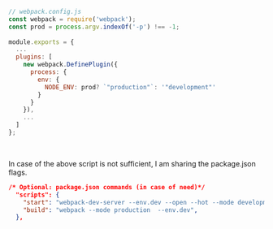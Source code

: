 ```js
// webpack.config.js
const webpack = require('webpack');
const prod = process.argv.indexOf('-p') !== -1;
 
module.exports = {
  ...
  plugins: [
    new webpack.DefinePlugin({
      process: {
        env: {
          NODE_ENV: prod? `"production"`: '"development"'
        }
      }
    }),
    ...
  ]
};
```

<br/>

In case of the above script is not sufficient, I am sharing the package.json flags.

```json
/* Optional: package.json commands (in case of need)*/
  "scripts": {
    "start": "webpack-dev-server --env.dev --open --hot --mode development ",
    "build": "webpack --mode production  --env.dev",
  },
```

